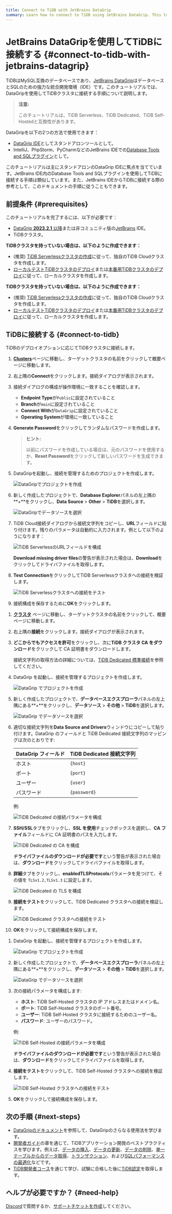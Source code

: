 ```yaml
---
title: Connect to TiDB with JetBrains DataGrip
summary: Learn how to connect to TiDB using JetBrains DataGrip. This tutorial also applies to the Database Tools and SQL plugin available in other JetBrains IDEs, such as IntelliJ, PhpStorm, and PyCharm.
---
```


# JetBrains DataGripを使用してTiDBに接続する {#connect-to-tidb-with-jetbrains-datagrip}

TiDBはMySQL互換のデータベースであり、[JetBrains DataGrip](https://www.jetbrains.com/help/datagrip/getting-started.html)はデータベースとSQLのための強力な統合開発環境（IDE）です。このチュートリアルでは、DataGripを使用してTiDBクラスタに接続する手順について説明します。

> **注意:**
>
> このチュートリアルは、TiDB Serverless、TiDB Dedicated、TiDB Self-Hostedと互換性があります。

DataGripを以下の2つの方法で使用できます：

-   [DataGrip IDE](https://www.jetbrains.com/datagrip/download)としてスタンドアロンツールとして。
-   IntelliJ、PhpStorm、PyCharmなどのJetBrains IDEでの[Database Tools and SQLプラグイン](https://www.jetbrains.com/help/idea/relational-databases.html)として。

このチュートリアルは主にスタンドアロンのDataGrip IDEに焦点を当てています。JetBrains IDE内のDatabase Tools and SQLプラグインを使用してTiDBに接続する手順は類似しています。また、JetBrains IDEからTiDBに接続する際の参考として、このドキュメントの手順に従うこともできます。

## 前提条件 {#prerequisites}

このチュートリアルを完了するには、以下が必要です：

-   [DataGrip **2023.2.1** 以降](https://www.jetbrains.com/datagrip/download/)または非コミュニティ版の[JetBrains](https://www.jetbrains.com/) IDE。
-   TiDBクラスタ。

<CustomContent platform="tidb">

**TiDBクラスタを持っていない場合は、以下のように作成できます：**

-   (推奨) [TiDB Serverlessクラスタの作成](/develop/dev-guide-build-cluster-in-cloud.md)に従って、独自のTiDB Cloudクラスタを作成します。
-   [ローカルテストTiDBクラスタのデプロイ](/quick-start-with-tidb.md#deploy-a-local-test-cluster)または[本番用TiDBクラスタのデプロイ](/production-deployment-using-tiup.md)に従って、ローカルクラスタを作成します。

</CustomContent>
<CustomContent platform="tidb-cloud">

**TiDBクラスタを持っていない場合は、以下のように作成できます：**

-   (推奨) [TiDB Serverlessクラスタの作成](/develop/dev-guide-build-cluster-in-cloud.md)に従って、独自のTiDB Cloudクラスタを作成します。
-   [ローカルテストTiDBクラスタのデプロイ](https://docs.pingcap.com/tidb/stable/quick-start-with-tidb#deploy-a-local-test-cluster)または[本番用TiDBクラスタのデプロイ](https://docs.pingcap.com/tidb/stable/production-deployment-using-tiup)に従って、ローカルクラスタを作成します。

</CustomContent>

## TiDBに接続する {#connect-to-tidb}

TiDBのデプロイオプションに応じてTiDBクラスタに接続します。

<SimpleTab>
<div label="TiDB Serverless">

1.  [**Clusters**](https://tidbcloud.com/console/clusters)ページに移動し、ターゲットクラスタの名前をクリックして概要ページに移動します。

2.  右上隅の**Connect**をクリックします。接続ダイアログが表示されます。

3.  接続ダイアログの構成が操作環境に一致することを確認します。

    -   **Endpoint Type**が`Public`に設定されていること
    -   **Branch**が`main`に設定されていること
    -   **Connect With**が`DataGrip`に設定されていること
    -   **Operating System**が環境に一致していること

4.  **Generate Password**をクリックしてランダムなパスワードを作成します。

    > **ヒント:**
    >
    > 以前にパスワードを作成している場合は、元のパスワードを使用するか、**Reset Password**をクリックして新しいパスワードを生成できます。

5.  DataGripを起動し、接続を管理するためのプロジェクトを作成します。

    ![DataGripでプロジェクトを作成](/media/develop/datagrip-create-project.jpg)

6.  新しく作成したプロジェクトで、**Database Explorer**パネルの左上隅の\*\*+\*\*をクリックし、**Data Source** > **Other** > **TiDB**を選択します。

    ![DataGripでデータソースを選択](/media/develop/datagrip-data-source-select.jpg)

7.  TiDB Cloud接続ダイアログから接続文字列をコピーし、**URL**フィールドに貼り付けます。残りのパラメータは自動的に入力されます。例として以下のようになります：

    ![TiDB ServerlessのURLフィールドを構成](/media/develop/datagrip-url-paste.jpg)

    **Download missing driver files**の警告が表示された場合は、**Download**をクリックしてドライバファイルを取得します。

8.  **Test Connection**をクリックしてTiDB Serverlessクラスタへの接続を検証します。

    ![TiDB Serverlessクラスタへの接続をテスト](/media/develop/datagrip-test-connection.jpg)

9.  接続構成を保存するために**OK**をクリックします。

</div>
<div label="TiDB Dedicated">

1.  [**クラスタ**](https://tidbcloud.com/console/clusters) ページに移動し、ターゲットクラスタの名前をクリックして、概要ページに移動します。

2.  右上隅の**接続**をクリックします。接続ダイアログが表示されます。

3.  **どこからでもアクセスを許可**をクリックし、次に**TiDB クラスタ CA をダウンロード**をクリックして CA 証明書をダウンロードします。

    接続文字列の取得方法の詳細については、[TiDB Dedicated 標準接続](https://docs.pingcap.com/tidbcloud/connect-via-standard-connection)を参照してください。

4.  DataGrip を起動し、接続を管理するプロジェクトを作成します。

    ![DataGrip でプロジェクトを作成](/media/develop/datagrip-create-project.jpg)

5.  新しく作成したプロジェクトで、**データベースエクスプローラ**パネルの左上隅にある\*\*+\*\*をクリックし、**データソース** > **その他** > **TiDB**を選択します。

    ![DataGrip でデータソースを選択](/media/develop/datagrip-data-source-select.jpg)

6.  適切な接続文字列を**Data Source and Drivers**ウィンドウにコピーして貼り付けます。DataGrip のフィールドと TiDB Dedicated 接続文字列のマッピングは次のとおりです:

    | DataGrip フィールド | TiDB Dedicated 接続文字列 |
    | -------------- | -------------------- |
    | ホスト            | `{host}`             |
    | ポート            | `{port}`             |
    | ユーザー           | `{user}`             |
    | パスワード          | `{password}`         |

    例:

    ![TiDB Dedicated の接続パラメータを構成](/media/develop/datagrip-dedicated-connect.jpg)

7.  **SSH/SSL**タブをクリックし、**SSL を使用**チェックボックスを選択し、**CA ファイル**フィールドに CA 証明書のパスを入力します。

    ![TiDB Dedicated の CA を構成](/media/develop/datagrip-dedicated-ssl.jpg)

    **ドライバファイルのダウンロードが必要です**という警告が表示された場合は、**ダウンロード**をクリックしてドライバファイルを取得します。

8.  **詳細**タブをクリックし、**enabledTLSProtocols**パラメータを見つけて、その値を `TLSv1.2,TLSv1.3` に設定します。

    ![TiDB Dedicated の TLS を構成](/media/develop/datagrip-dedicated-advanced.jpg)

9.  **接続をテスト**をクリックして、TiDB Dedicated クラスタへの接続を検証します。

    ![TiDB Dedicated クラスタへの接続をテスト](/media/develop/datagrip-dedicated-test-connection.jpg)

10. **OK**をクリックして接続構成を保存します。

</div>
<div label="TiDB Self-Hosted">

1.  DataGrip を起動し、接続を管理するプロジェクトを作成します。

    ![DataGrip でプロジェクトを作成](/media/develop/datagrip-create-project.jpg)

2.  新しく作成したプロジェクトで、**データベースエクスプローラ**パネルの左上隅にある\*\*+\*\*をクリックし、**データソース** > **その他** > **TiDB**を選択します。

    ![DataGrip でデータソースを選択](/media/develop/datagrip-data-source-select.jpg)

3.  次の接続パラメータを構成します:

    -   **ホスト**: TiDB Self-Hosted クラスタの IP アドレスまたはドメイン名。
    -   **ポート**: TiDB Self-Hosted クラスタのポート番号。
    -   **ユーザー**: TiDB Self-Hosted クラスタに接続するためのユーザー名。
    -   **パスワード**: ユーザーのパスワード。

    例:

    ![TiDB Self-Hosted の接続パラメータを構成](/media/develop/datagrip-self-hosted-connect.jpg)

    **ドライバファイルのダウンロードが必要です**という警告が表示された場合は、**ダウンロード**をクリックしてドライバファイルを取得します。

4.  **接続をテスト**をクリックして、TiDB Self-Hosted クラスタへの接続を検証します。

    ![TiDB Self-Hosted クラスタへの接続をテスト](/media/develop/datagrip-self-hosted-test-connection.jpg)

5.  **OK**をクリックして接続構成を保存します。

</div>
</SimpleTab>

## 次の手順 {#next-steps}

-   [DataGripのドキュメント](https://www.jetbrains.com/help/datagrip/getting-started.html)を参照して、DataGripのさらなる使用法を学びます。
-   [開発者ガイド](/develop/dev-guide-overview.md)の章を通じて、TiDBアプリケーション開発のベストプラクティスを学びます。例えば、[データの挿入](/develop/dev-guide-insert-data.md)、[データの更新](/develop/dev-guide-update-data.md)、[データの削除](/develop/dev-guide-delete-data.md)、[単一テーブルからのデータ取得](/develop/dev-guide-get-data-from-single-table.md)、[トランザクション](/develop/dev-guide-transaction-overview.md)、および[SQLパフォーマンスの最適化](/develop/dev-guide-optimize-sql-overview.md)などです。
-   [TiDB開発者コース](https://www.pingcap.com/education/)を通じて学び、試験に合格した後に[TiDB認定](https://www.pingcap.com/education/certification/)を取得します。

## ヘルプが必要ですか？ {#need-help}

[Discord](https://discord.gg/vYU9h56kAX)で質問するか、[サポートチケットを作成](https://support.pingcap.com/)してください。
